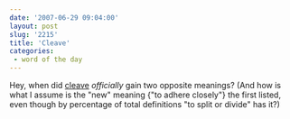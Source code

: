 ```yaml
---
date: '2007-06-29 09:04:00'
layout: post
slug: '2215'
title: 'Cleave'
categories:
 - word of the day
---
```


Hey, when did [cleave](http://dictionary.reference.com/search?q=cleave) _officially_ gain two opposite meanings? (And how is what I assume is the "new" meaning {"to adhere closely"} the first listed, even though by percentage of total definitions "to split or divide" has it?)
